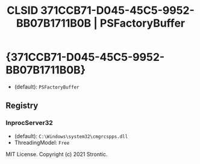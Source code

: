 ﻿---
title: "CLSID 371CCB71-D045-45C5-9952-BB07B1711B0B | PSFactoryBuffer"
excerpt: What is COM-Object CLSID 371CCB71-D045-45C5-9952-BB07B1711B0B?
---

# {371CCB71-D045-45C5-9952-BB07B1711B0B}

* (default): `PSFactoryBuffer`

## Registry


### InprocServer32

* (default): `C:\Windows\system32\cmgrcspps.dll`
* ThreadingModel: `Free`

MIT License. Copyright (c) 2021 Strontic.


